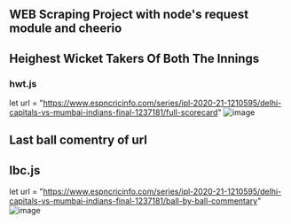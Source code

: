 ## WEB Scraping Project with node's request module and cheerio

## Heighest Wicket Takers Of Both The Innings
### hwt.js
let url = "https://www.espncricinfo.com/series/ipl-2020-21-1210595/delhi-capitals-vs-mumbai-indians-final-1237181/full-scorecard"
![image](https://user-images.githubusercontent.com/42701850/111027718-fbe2ef80-8417-11eb-9e23-2a2a5571b4df.png)


## Last ball comentry of url 
## lbc.js
let url = "https://www.espncricinfo.com/series/ipl-2020-21-1210595/delhi-capitals-vs-mumbai-indians-final-1237181/ball-by-ball-commentary"
![image](https://user-images.githubusercontent.com/42701850/111027724-0a310b80-8418-11eb-9390-4b0a80eb854e.png)
